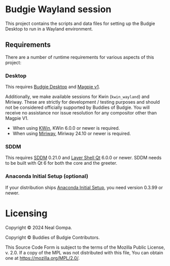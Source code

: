 # Budgie Wayland session

This project contains the scripts and data files for setting up the Budgie Desktop
to run in a Wayland environment.

## Requirements

There are a number of runtime requirements for various aspects of this project:

### Desktop

This requires [Budgie Desktop] and [Magpie v1].

Additionally, we make available sessions for Kwin (`kwin_wayland`) and Miriway. These are strictly for development / testing purposes and should not be considered officially supported by Buddies of Budgie. You will receive no assistance nor issue resolution for any compositor other than Magpie V1.

- When using [KWin], KWin 6.0.0 or newer is required.
- When using [Miriway], Miriway 24.10 or newer is required.

### SDDM

This requires [SDDM] 0.21.0 and [Layer Shell Qt] 6.0.0 or newer. SDDM needs to be built
with Qt 6 for both the core and the greeter.

### Anaconda Initial Setup (optional)

If your distribution ships [Anaconda Initial Setup], you need version 0.3.99 or newer.

# Licensing

Copyright © 2024 Neal Gompa.

Copyright © Buddies of Budgie Contributors.

This Source Code Form is subject to the terms of the Mozilla Public License, v. 2.0.
If a copy of the MPL was not distributed with this file, You can obtain one at
https://mozilla.org/MPL/2.0/.

[Budgie Desktop]: https://github.com/BuddiesOfBudgie/budgie-desktop
[Magpie v1]: https://github.com/BuddiesOfBudgie/magpie/tree/v1
[KWin]: https://invent.kde.org/plasma/kwin
[SDDM]: https://github.com/sddm/sddm
[Layer Shell Qt]: https://invent.kde.org/plasma/layer-shell-qt
[Anaconda Initial Setup]: https://github.com/rhinstaller/initial-setup
[Miriway]: https://github.com/Miriway/Miriway
